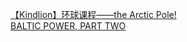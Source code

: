  
[【Kindlion】环球课程——the Arctic Pole!](http://www.dianyue.me/archives/035/qbcla8xklhz5a9ij/)  
[BALTIC POWER, PART TWO](http://www.dianyue.me/archives/182/cbkz8qalehgjm1xj/)